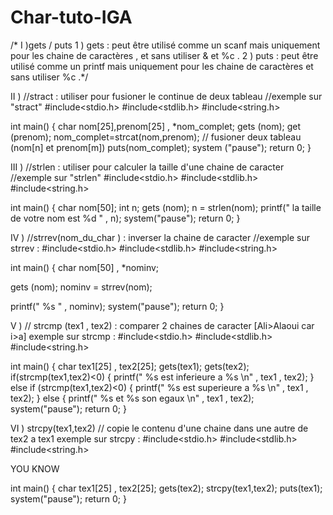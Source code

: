 # Char-tuto-IGA
/* I )gets / puts 
1 ) gets : peut être utilisé comme un scanf mais uniquement pour les chaine de caractères , et sans utiliser & et %c .
2 ) puts : peut être utilisé comme un printf mais uniquement pour les chaine de caractères et sans utiliser %c .*/

 II ) //stract : utiliser pour fusioner le continue de deux tableau
//exemple sur "stract"
#include<stdio.h>
#include<stdlib.h>
#include<string.h>

int main()
{
char nom[25],prenom[25] , *nom_complet;
 gets (nom);
get (prenom);
nom_complet=strcat(nom,prenom); // fusioner deux tableau (nom[n] et prenom[m])
puts(nom_complet);
system ("pause");
return 0;
}

III ) //strlen : utiliser pour calculer la taille d'une chaine de caracter 
//exemple sur "strlen"
#include<stdio.h>
#include<stdlib.h>
#include<string.h>

int main()
{
char nom[50];
int n;
 gets (nom);
n = strlen(nom);
printf(" la taille de votre nom est %d " , n);
system("pause");
return 0;
}

IV ) //strrev(nom_du_char ) : inverser la chaine de caracter 
//exemple sur strrev :
#include<stdio.h>
#include<stdlib.h>
#include<string.h>

int main()
{
char nom[50] , *nominv;

 gets (nom);
nominv = strrev(nom);

printf("  %s " , nominv);
system("pause");
return 0;
}


V ) // strcmp (tex1 , tex2) : comparer 2 chaines de caracter [Ali>Alaoui car i>a] 
exemple sur strcmp :
#include<stdio.h>
#include<stdlib.h>
#include<string.h>

int main()
{
char tex1[25] , tex2[25];
gets(tex1);
gets(tex2);
if(strcmp(tex1,tex2)<0)
{
  printf(" %s est inferieure a %s \n" , tex1 , tex2);
}
else if (strcmp(tex1,tex2)<0)
{
  printf(" %s est superieure a %s \n" , tex1 , tex2);
}
else
{
  printf(" %s et %s son egaux \n" , tex1 , tex2);
  system("pause");
return 0;
}

VI ) strcpy(tex1,tex2) // copie le contenu d'une chaine dans une autre de tex2 a tex1
exemple sur strcpy : 
#include<stdio.h>
#include<stdlib.h>
#include<string.h>

YOU KNOW

int main()
{
char tex1[25] , tex2[25];
gets(tex2);
strcpy(tex1,tex2);
puts(tex1);
 system("pause");
return 0;
}
